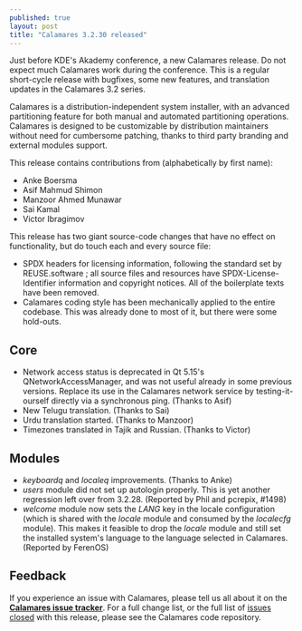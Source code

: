 ```yaml
---
published: true
layout: post
title: "Calamares 3.2.30 released"
---
```


Just before KDE's Akademy conference, a new Calamares release.
Do not expect much Calamares work during the conference.
This is a regular short-cycle release with bugfixes, some new features,
and translation updates in the Calamares 3.2 series.

Calamares is a distribution-independent system installer, with an advanced
partitioning feature for both manual and automated partitioning operations.
Calamares is designed to be customizable by distribution maintainers without
need for cumbersome patching, thanks to third party branding and external
modules support.

<!--more-->

This release contains contributions from (alphabetically by first name):
 - Anke Boersma
 - Asif Mahmud Shimon
 - Manzoor Ahmed Munawar
 - Sai Kamal
 - Victor Ibragimov

This release has two giant source-code changes that have no effect
on functionality, but do touch each and every source file:
 - SPDX headers for licensing information, following the standard
   set by REUSE.software ; all source files and resources have
   SPDX-License-Identifier information and copyright notices. All
   of the boilerplate texts have been removed.
 - Calamares coding style has been mechanically applied to the entire
   codebase. This was already done to most of it, but there were
   some hold-outs.

## Core ##
 - Network access status is deprecated in Qt 5.15's QNetworkAccessManager,
   and was not useful already in some previous versions. Replace its
   use in the Calamares network service by testing-it-ourself directly
   via a synchronous ping. (Thanks to Asif)
 - New Telugu translation. (Thanks to Sai)
 - Urdu translation started. (Thanks to Manzoor)
 - Timezones translated in Tajik and Russian. (Thanks to Victor)

## Modules ##
 - *keyboardq* and *localeq* improvements. (Thanks to Anke)
 - *users* module did not set up autologin properly. This is yet another
   regression left over from 3.2.28. (Reported by Phil and pcrepix, #1498)
 - *welcome* module now sets the *LANG* key in the locale configuration
   (which is shared with the *locale* module and consumed by the
   *localecfg* module). This makes it feasible to drop the *locale*
   module and still set the installed system's language to the language
   selected in Calamares. (Reported by FerenOS)



## Feedback ##

If you experience an issue with Calamares, please tell us all about it
on the [**Calamares issue tracker**][1]. For a full change list, or
the full list of [issues closed][2] with this release, please see the
Calamares code repository.

[1]: https://github.com/calamares/calamares/issues
[2]: https://github.com/calamares/calamares/issues?q=milestone%3Av3.2.30
